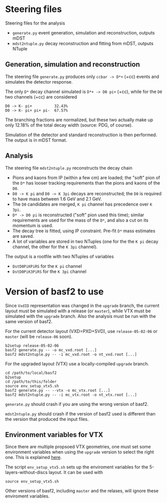 # Steering files
Steering files for the analysis
 - `generate.py` event generation, simulation and reconstruction, outputs mDST
 - `mdst2ntuple.py` decay reconstruction and fitting from mDST, outputs NTuple

## Generation, simulation and reconstruction
The steering file `generate.py` produces only `ccbar -> D*+` (+cc) events and
simulates the detector response.

The only `D*` decay channel simulated is `D*+ -> D0 pi+` (+cc), while for the
`D0` two channels (+cc) are considered
```
D0 -> K- pi+          32.43%
D0 -> K- pi+ pi+ pi-  67.57%
```
The branching fractions are normalized, but these two actually make up only
12.18% of the total decay width (source: PDG, of course).

Simulation of the detector and standard reconstruction is then performed. The
output is in mDST format.

## Analysis
The steering file `mdst2ntuple.py` reconstructs the decay chain
 - Pions and kaons from IP (within a few cm) are loaded; the "soft" pion of the
   `D*` has looser tracking requirements than the pions and kaons of the `D0`.
 - `D0 -> K pi` and `D0 -> K 3pi` decays are reconstructed; the `D0`
   is required to have mass between 1.6 GeV and 2.1 GeV.
 - The `D0` candidates are merged, `K pi` channel has precedence over `K 3pi`.
 - `D* -> D0 pi` is reconstructed ("soft" pion used this time); similar
   requirements are used for the mass of the `D*`, and also a cut on its
   momentum is used.
 - The decay tree is fitted, using IP constraint. Pre-fit `D*` mass estimates
   are saved.
 - A lot  of variables are stored in two NTuples (one for the the `K pi` decay
   channel, the other for the `K 3pi` channel).

The output is a rootfile with two NTuples of variables
 - `DstD0PiKPiRS` for the `K pi` channel
 - `DstD0PiK3PiRS` for the `K 3pi` channel

# Version of basf2 to use
Since `VxdID` representation was changed in the `upgrade` branch, the current
layout must be simulated with a release (or `master`), while VTX must be
simulated with the `upgrade` branch. Also the analysis must be run with the
same version of basf2.

For the current detector layout (VXD=PXD+SVD), use `release-05-02-06` or
`master` (will be `release-06` soon).
```
b2setup release-05-02-06
basf2 generate.py -- -o mc_vxd.root [...]
basf2 mdst2ntuple.py -- -i mc_vxd.root -o nt_vxd.root [...]
```

For the upgraded layout (VTX) use a locally-compiled `upgrade` branch.
```
cd /path/to/local/basf2
b2setup
cd /path/to/this/folder
source env_setup_vtx5.sh
basf2 generate.py -- --vtx -o mc_vtx.root [...]
basf2 mdst2ntuple.py -- -i mc_vtx.root -o nt_vtx.root [...]
```

`generate.py` should crash if you are using the wrong version of basf2.

`mdst2ntuple.py` should crash if the version of basf2 used is different than
the version that produced the input files.

## Environment variables for VTX
Since there are multiple propsoed VTX geometries, one must set some environment
variables when using the `upgrade` version to select the right one. This is
explained [here](https://confluence.desy.de/display/BI/Full+simulation+effort).

The script `env_setup_vtx5.sh` sets up the enviroment variables for the
5-layers-without-discs layout. It can be used with
```
source env_setup_vtx5.sh
```

Other versions of basf2, including `master` and the relases, will ignore these
enviroment variables.
